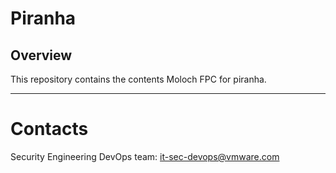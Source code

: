 # Piranha

## Overview
This repository contains the contents Moloch FPC for piranha.

---

# Contacts
Security Engineering DevOps team: it-sec-devops@vmware.com
